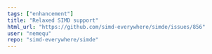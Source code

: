 ```yaml
---
tags: ["enhancement"]
title: "Relaxed SIMD support"
html_url: "https://github.com/simd-everywhere/simde/issues/856"
user: "nemequ"
repo: "simd-everywhere/simde"
---
```


